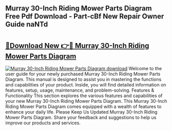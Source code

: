 ## Murray 30-Inch Riding Mower Parts Diagram Free Pdf Download - Part-cBf New Repair Owner Guide naNTd

# <h2><a href="http://dfovf1.blite.top/?on=Murray+30-Inch+Riding+Mower+Parts+Diagram">🔗Download New 👉🔴 Murray 30-Inch Riding Mower Parts Diagram</a></h2>

[![Murray 30-Inch Riding Mower Parts Diagram download](https://i.imgur.com/lujVjoI.png)](http://dfovf1.blite.top/?on=Murray+30-Inch+Riding+Mower+Parts+Diagram)
Welcome to the user guide for your newly purchased Murray 30-Inch Riding Mower Parts Diagram. This manual is designed to assist you in mastering the functions and capabilities of your product. Inside, you will find detailed information on features, setup, usage, maintenance, and problem-solving. Features & Functionality This section explores the various features and capabilities of your new Murray 30-Inch Riding Mower Parts Diagram. This Murray 30-Inch Riding Mower Parts Diagram comes equipped with a wealth of features to enhance your daily life. Please Keep Us Updated Murray 30-Inch Riding Mower Parts Diagram. Share your feedback and suggestions to help us improve our products and services.
